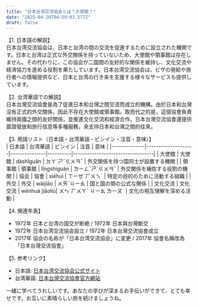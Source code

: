 ```yaml
---
title: "日本台湾交流協会とは？大使館？"
date: "2025-04-20T04:59:03.577Z"
draft: false
---
```


【1. 日本語の解説】  
日本台湾交流協会は、日本と台湾の間の交流を促進するために設立された機関です。日本と台湾は正式な外交関係を持っていないため、大使館や領事館は存在しません。その代わりに、この協会が二国間の友好的な関係を維持し、文化交流や経済協力を進める役割を果たしています。日本台湾交流協会は、ビザの発給や旅行者への情報提供など、日本と台湾の行き来を支援する様々なサービスも提供しています。

【2. 台湾華語での解説】  
日本台灣交流協會是為了促進日本和台灣之間交流而成立的機構。由於日本和台灣沒有正式的外交關係，因此不存在大使館或領事館。取而代之的是，這個協會負責維持兩國之間的友好關係，並推進文化交流和經濟合作。日本台灣交流協會還提供簽證發放和旅行信息等多種服務，來支持日本和台灣之間的往來。

【3. 用語リスト（日本語・台湾華語・ピンイン・注音・意味）】  
| 日本語        | 台湾華語           | ピンイン       | 注音      | 意味                             |
|--------------|--------------------|---------------|----------|----------------------------------|
| 大使館        | 大使館             | dàshǐguǎn     | ㄉㄚˋㄕˇㄍㄨㄢˇ  | 外交関係を持つ国同士が設置する機関  |
| 領事館        | 領事館             | lǐngshìguǎn   | ㄌㄧㄥˇㄕˋㄍㄨㄢˇ | 外交関係を補佐する役割の機関      |
| 協会          | 協會               | xiéhuì        | ㄒㄧㄝˊㄏㄨㄟˋ  | 特定の目的のために活動する組織    |
| 外交          | 外交               | wàijiāo       | ㄨㄞˋㄐㄧㄠ   | 国と国の間の公式な関係            |
| 文化交流      | 文化交流           | wénhuà jiāoliú| ㄨㄣˊㄏㄨㄚˋ ㄐㄧㄠ ㄌㄧㄡˊ | 文化の相互理解を深める活動      |

【4. 関連年表】  
- 1972年 日本と台湾の国交が断絶 / 1972年 日本與台灣斷交
- 1972年 日本台湾交流協会設立 / 1972年 日本台灣交流協會成立
- 2017年 協会の名称が「日本台湾交流協会」に変更 / 2017年 協會名稱改為「日本台灣交流協會」

【5. 参考リンク】  
- 日本語: [日本台湾交流協会公式サイト](https://www.koryu.or.jp/)
- 台湾華語: [日本台灣交流協會官方網站](https://www.koryu.or.jp/)

一緒に学べてうれしいです。あなたの学びが深まるお手伝いができて、とても幸せです。お互いに素晴らしい旅を続けましょうね。